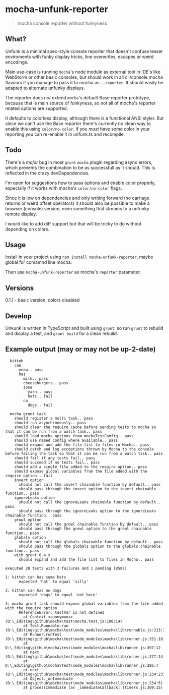 # mocha-unfunk-reporter

> mocha console reporter without funkyness

## What?

Unfunk is a minimal spec-style console reporter that doesn't confuse lesser enviroments with funky display tricks, line overwrites, escapes or weird encodings.

Main use-case is running `mocha`'s node module as external tool in IDE's like WebStorm or other basic consoles, but should work in all cli/console mocha flavours if you manage to pass it to mocha as `--reporter`. It should easily be adapted to alternate unfunky displays.

The reporter does *not* extend `mocha`'s default Base reporter prototype, because that is main source of funkyness, so not all of mocha's reporter related options are supported.

It defaults to colorless display, although there is a functional ANSI styler. But since we can't use the Base reporter there's currently no clean way to enable this using `color/no-color`. If you *must* have some color in your reporting you can re-enable it in unfunk.ts and recompile.

## Todo

There's a *major* bug in most `grunt` `mocha` plugin regarding async errors, which prevents the combination to be as successfull as it should. This is reflected in the crazy devDependencies.

I'm open for suggestions how to pass options and enable color properly, especially if it works with mocha's `color/no-color` flags.

Since it is low on dependencies and only writing forward (no carriage returns or weird offset operators) it should also be possible to make a browser (console) version, even something that streams to a unfunky remote display.

I would like to add diff support but that will be tricky to do without depending on colors.

## Usage

Install in your project using `npm install mocha-unfunk-reporter`, maybe global for comamnd line mocha.

Then use `mocha-unfunk-reporter` as mocha's `reporter` parameter.

## Versions

0.1.1 - basic version, colors disabled

## Develop

Unkunk is written in TypeScript and built using `grunt`: so run `grunt` to rebuild and display a test, and `grunt build` for a clean rebuild.

## Example output (may or may not be up-2-date)

```
  kitteh
    can
      meow.. pass
      has
        milk.. pass
        cheeseburgers.. pass
        some
          yarn.. pass
          hats.. fail
        no
          dogs.. fail

  mocha grunt task
    should register a multi task.. pass
    should run asynchronously.. pass
    should clear the require cache before sending tests to mocha so that it can be run from a watch task.. pass
    should load mocha options from mochaTestConfig.. pass
    should use named config where available.. pass
    should expand and add the file list to files in Mocha.. pass
    should catch and log exceptions thrown by Mocha to the console before failing the task so that it can be run from a watch task.. pass
    should fail if any tests fail.. pass
    should succeed if no tests fail.. pass
    should add a single file added to the require option.. pass
    should expose global variables from the file added with the require option.. fail
    invert option
      should not call the invert chainable function by default.. pass
      should pass through the invert option to the invert chainable function.. pass
    ignoreLeaks option
      should not call the ignoreLeaks chainable function by default.. pass
      should pass through the ignoreLeaks option to the ignoreLeaks chainable function.. pass
    growl option
      should not call the growl chainable function by default.. pass
      should pass through the growl option to the growl chainable function.. pass
    globals option
      should not call the globals chainable function by default.. pass
      should pass through the globals option to the globals chainable function.. pass
    with grunt 0.4.x
      should expand and add the file list to files in Mocha.. pass

executed 28 tests with 3 failures and 1 pending (85ms)

1: kitteh can has some hats
      expected 'hat' to equal 'silly'

2: kitteh can has no dogs
      expected 'dogs' to equal 'not here'

3: mocha grunt task should expose global variables from the file added with the require option
      ReferenceError: testVar is not defined
        at Context.<anonymous> (D:\_Editing\github\mocha\test\mocha.test.js:188:14)
        at Test.Runnable.run (D:\_Editing\github\mocha\test\node_modules\mocha\lib\runnable.js:213:32)
        at Runner.runTest (D:\_Editing\github\mocha\test\node_modules\mocha\lib\runner.js:351:10)
        at D:\_Editing\github\mocha\test\node_modules\mocha\lib\runner.js:397:12
        at next (D:\_Editing\github\mocha\test\node_modules\mocha\lib\runner.js:277:14)
        at D:\_Editing\github\mocha\test\node_modules\mocha\lib\runner.js:286:7
        at next (D:\_Editing\github\mocha\test\node_modules\mocha\lib\runner.js:234:23)
        at Object._onImmediate (D:\_Editing\github\mocha\test\node_modules\mocha\lib\runner.js:254:5)
        at processImmediate [as _immediateCallback] (timers.js:309:15)

```